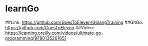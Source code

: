 # learnGo

##Link: https://github.com/GoesToEleven/GolangTraining
##GitGo: https://github.com/GoesToEleven
##Video: https://learning.oreilly.com/videos/ultimate-go-programming/9780135261651
